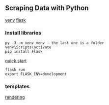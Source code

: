 ## Scraping Data with Python

[venv](https://docs.python.org/3/library/venv.html)
[flask](https://flask.palletsprojects.com/en/1.1.x/installation/)

### Install libraries
```
py -3 -m venv venv - the last one is a folder
venv\Scripts\activate
pip install Flask
``` 

[quick start](https://flask.palletsprojects.com/en/1.1.x/quickstart/)

```
flask run
export FLASK_ENV=development
```

### templates
[rendering](http://flask.palletsprojects.com/en/1.1.x/quickstart/#rendering-templates)
